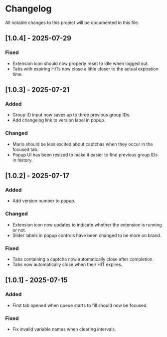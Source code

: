 # Changelog

All notable changes to this project will be documented in this file.

## [1.0.4] - 2025-07-29

### Fixed

- Extension icon should now properly reset to idle when logged out.
- Tabs with expiring HITs now close a little closer to the actual expiration time.

## [1.0.3] - 2025-07-21

### Added

- Group ID input now saves up to three previous group IDs.
- Add changelog link to version label in popup.

### Changed

- Mario should be less excited about captchas when they occur in the focused tab.
- Popup UI has been resized to make it easier to find previous group IDs in history.

## [1.0.2] - 2025-07-17

### Added

- Add version number to popup.

### Changed

- Extension icon now updates to indicate whether the extension is running or not.
- Slider labels in popup controls have been changed to be more on brand.

### Fixed

- Tabs containing a captcha now automatically close after completion.
- Tabs now automatically close when their HIT expires.

## [1.0.1] - 2025-07-15

### Added

- First tab opened when queue starts to fill should now be focused.

### Fixed

- Fix invalid variable names when clearing intervals.
